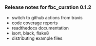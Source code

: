### Release notes for fbc_curation 0.1.2
- switch to github actions from travis
- code coverage reports
- readthedocs documentation
- isort, black, flake8
- distributing example files
